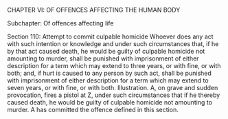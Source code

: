 CHAPTER VI: OF OFFENCES AFFECTING THE HUMAN BODY

Subchapter: Of offences affecting life

Section 110: Attempt to commit culpable homicide
Whoever does any act with such intention or knowledge and under such circumstances that, if he by that act caused death, he would be guilty of culpable homicide not amounting to murder, shall be punished with imprisonment of either description for a term which may extend to three years, or with fine, or with both; and, if hurt is caused to any person by such act, shall be punished with imprisonment of either description for a term which may extend to seven years, or with fine, or with both.
Illustration.
A, on grave and sudden provocation, fires a pistol at Z, under such circumstances that if he thereby caused death, he would be guilty of culpable homicide not amounting to murder. A has committed the offence defined in this section.

